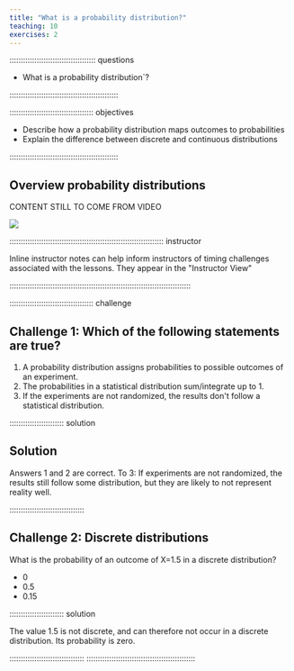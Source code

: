 ```yaml
---
title: "What is a probability distribution?"
teaching: 10
exercises: 2
---
```


:::::::::::::::::::::::::::::::::::::: questions 

- What is a probability distribution`?

::::::::::::::::::::::::::::::::::::::::::::::::

::::::::::::::::::::::::::::::::::::: objectives

- Describe how a probability distribution maps outcomes to probabilities
- Explain the difference between discrete and continuous distributions

::::::::::::::::::::::::::::::::::::::::::::::::

## Overview probability distributions

CONTENT STILL TO COME FROM VIDEO

![](https://vimeo.com/647705308)


:::::::::::::::::::::::::::::::::::::::::::::::::::::::::::::::::::: instructor

Inline instructor notes can help inform instructors of timing challenges
associated with the lessons. They appear in the "Instructor View"

::::::::::::::::::::::::::::::::::::::::::::::::::::::::::::::::::::::::::::::::

::::::::::::::::::::::::::::::::::::: challenge 

## Challenge 1: Which of the following statements are true?  



1. A probability distribution assigns probabilities to possible outcomes of an experiment.  
2. The probabilities in a statistical distribution sum/integrate up to 1.  
3. If the experiments are not randomized, the results don't follow a statistical distribution.  


:::::::::::::::::::::::: solution 

## Solution
 
Answers 1 and 2 are correct. To 3: If experiments are not randomized, the results still follow some distribution, but they are likely to not represent reality well.

:::::::::::::::::::::::::::::::::


## Challenge 2: Discrete distributions

What is the probability of an outcome of X=1.5 in a discrete distribution?

- 0 
- 0.5 
- 0.15 

:::::::::::::::::::::::: solution 

The value $1.5$ is not discrete, and can therefore not occur in a discrete distribution. Its probability is zero. 

:::::::::::::::::::::::::::::::::
::::::::::::::::::::::::::::::::::::::::::::::::

